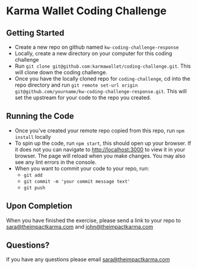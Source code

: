 # Karma Wallet Coding Challenge

## Getting Started
- Create a new repo on github named `kw-coding-challenge-response`
- Locally, create a new directory on your computer for this coding challenge
- Run `git clone git@github.com:karmawallet/coding-challenge.git`. This will clone down the coding challenge.
- Once you have the locally cloned repo for `coding-challenge`, cd into the repo directory and run `git remote set-url origin git@github.com/yourname/kw-coding-challenge-response.git`. This will set the upstream for your code to the repo you created. 

## Running the Code

- Once you've created your remote repo copied from this repo, run `npm install` locally
- To spin up the code, run `npm start`, this should open up your browser. If it does not you can navigate to [http://localhost:3000](http://localhost:3000) to view it in your browser. The page will reload when you make changes. You may also see any lint errors in the console.
- When you want to commit your code to your repo, run:
  - `git add`
  - `git commit -m 'your commit message text'`
  - `git push`

## Upon Completion

When you have finished the exercise, please send a link to your repo to sara@theimpactkarma.com and john@theimpactkarma.com

## Questions?

If you have any questions please email sara@theimpactkarma.com

